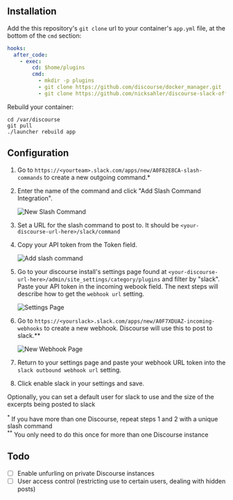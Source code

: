 ## Installation

Add the this repository's `git clone` url to your container's `app.yml` file, at the bottom of the `cmd` section:

```yml
hooks:
  after_code:
    - exec:
        cd: $home/plugins
        cmd:
          - mkdir -p plugins
          - git clone https://github.com/discourse/docker_manager.git
          - git clone https://github.com/nicksahler/discourse-slack-official.git
```

Rebuild your container:

```
cd /var/discourse
git pull
./launcher rebuild app
```

## Configuration

1. Go to `https://<yourteam>.slack.com/apps/new/A0F82E8CA-slash-commands` to create a new outgoing command.\*

2. Enter the name of the command and click "Add Slash Command Integration".

    ![New Slash Command](https://cloud.githubusercontent.com/assets/1386403/16739197/f925f9f6-4766-11e6-92a7-8ea7897e7150.png)  

3. Set a URL for the slash command to post to. It should be `<your-discourse-url-here>/slack/command`

4. Copy your API token from the Token field.  

    ![Add slash command](https://cloud.githubusercontent.com/assets/1386403/16739199/f92d42ec-4766-11e6-9ea5-131d5625db2e.png)

5. Go to your discourse install's settings page found at `<your-discourse-url-here>/admin/site_settings/category/plugins` and filter by "slack". Paste your API token in the incoming webook field. The next steps will describe how to get the `webhook url` setting.  

    ![Settings Page](https://cloud.githubusercontent.com/assets/1386403/16739198/f92c6b60-4766-11e6-99b2-877a370f67b5.png)  

6. Go to `https://<yourslack>.slack.com/apps/new/A0F7XDUAZ-incoming-webhooks` to create a new webhook. Discourse will use this to post to slack.\*\*  

    ![New Webhook Page](https://cloud.githubusercontent.com/assets/1386403/16739200/f92dbee8-4766-11e6-9e4a-03289337a91b.png)

7. Return to your settings page and paste your webhook URL token into the `slack outbound webhook url` setting.

8. Click enable slack in your settings and save.

Optionally, you can set a default user for slack to use and the size of the excerpts being posted to slack

<sup>\*</sup> If you have more than one Discourse, repeat steps 1 and 2 with a unique slash command  
<sup>\*\*</sup> You only need to do this once for more than one Discourse instance  

## Todo

- [ ] Enable unfurling on private Discourse instances
- [ ] User access control (restricting use to certain users, dealing with hidden posts)
